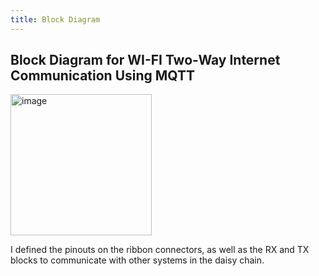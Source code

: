 ```yaml
---
title: Block Diagram
---
```


## Block Diagram for WI-FI Two-Way Internet Communication Using MQTT

<img width="226" alt="image" src="https://github.com/user-attachments/assets/a2ed7ef7-4d3e-4dcf-933b-2f4da5fb2812" />


I defined the pinouts on the ribbon connectors, as well as the RX and TX blocks to communicate with other systems in the daisy chain.
